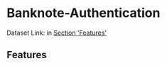 # Banknote-Authentication
Dataset Link: in [Section 'Features'](#ssFeatures) 

## Features <a id='https://archive.ics.uci.edu/dataset/267/banknote+authentication'></a>

